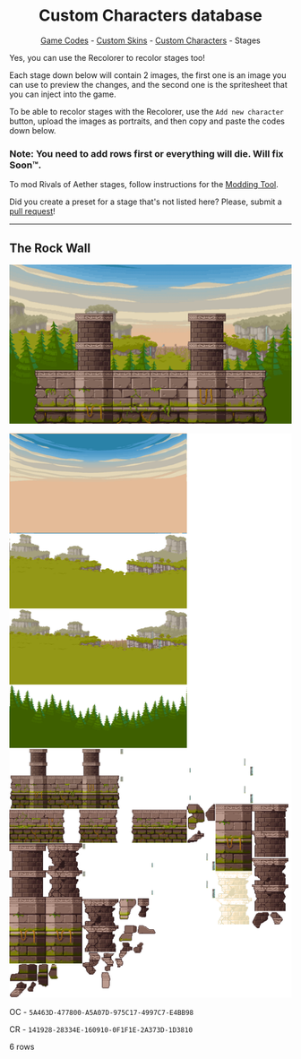 <h1 align="center">Custom Characters database</h1>

<p align="center"><a href="https://github.com/Readek/RoA-Skin-Recolorer/blob/main/Docs/Game Codes.md">Game Codes</a> - <a href="https://github.com/Readek/RoA-Skin-Recolorer/blob/main/Docs/Custom Skins.md">Custom Skins</a> - <a href="https://github.com/Readek/RoA-Skin-Recolorer/blob/main/Docs/Custom Characters.md">Custom Characters</a> - Stages</p>


Yes, you can use the Recolorer to recolor stages too!

Each stage down below will contain 2 images, the first one is an image you can use to preview the changes, and the second one is the spritesheet that you can inject into the game.

To be able to recolor stages with the Recolorer, use the `Add new character` button, upload the images as portraits, and then copy and paste the codes down below.

### Note: You need to add rows first or everything will die. Will fix Soon™.

To mod Rivals of Aether stages, follow instructions for the [Modding Tool](https://gamebanana.com/tools/6958).

Did you create a preset for a stage that's not listed here? Please, submit a [pull request](https://github.com/Readek/RoA-Skin-Recolorer/pulls)!

---

<h2>The Rock Wall</h2>

<p align="center">

  <img src="https://github.com/Readek/RoA-Skin-Recolorer/blob/main/Docs/Resources/Stages/The Rock Wall/preview.png" alt="The Rock Wall preview">

</p>

<p align="center">

  <img src="https://github.com/Readek/RoA-Skin-Recolorer/blob/main/Docs/Resources/Stages/The Rock Wall/texture.png" alt="The Rock Wall texture">

</p>

OC - `5A463D-477800-A5A07D-975C17-4997C7-E4BB98`

CR - `141928-28334E-160910-0F1F1E-2A373D-1D3810`

6 rows
